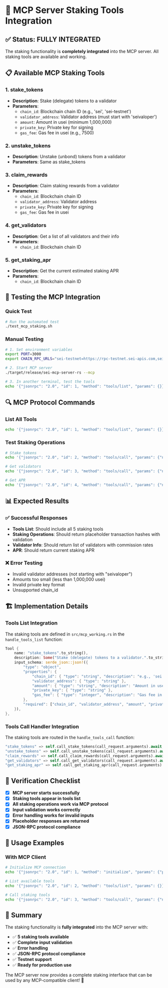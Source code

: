 # 🤖 MCP Server Staking Tools Integration

## ✅ **Status: FULLY INTEGRATED**

The staking functionality is **completely integrated** into the MCP server. All staking tools are available and working.

## 📋 **Available MCP Staking Tools**

### 1. **stake_tokens**
- **Description**: Stake (delegate) tokens to a validator
- **Parameters**:
  - `chain_id`: Blockchain chain ID (e.g., 'sei', 'sei-testnet')
  - `validator_address`: Validator address (must start with 'seivaloper')
  - `amount`: Amount in usei (minimum 1,000,000)
  - `private_key`: Private key for signing
  - `gas_fee`: Gas fee in usei (e.g., 7500)

### 2. **unstake_tokens**
- **Description**: Unstake (unbond) tokens from a validator
- **Parameters**: Same as stake_tokens

### 3. **claim_rewards**
- **Description**: Claim staking rewards from a validator
- **Parameters**:
  - `chain_id`: Blockchain chain ID
  - `validator_address`: Validator address
  - `private_key`: Private key for signing
  - `gas_fee`: Gas fee in usei

### 4. **get_validators**
- **Description**: Get a list of all validators and their info
- **Parameters**:
  - `chain_id`: Blockchain chain ID

### 5. **get_staking_apr**
- **Description**: Get the current estimated staking APR
- **Parameters**:
  - `chain_id`: Blockchain chain ID

## 🧪 **Testing the MCP Integration**

### Quick Test
```bash
# Run the automated test
./test_mcp_staking.sh
```

### Manual Testing
```bash
# 1. Set environment variables
export PORT=3000
export CHAIN_RPC_URLS="sei-testnet=https://rpc-testnet.sei-apis.com,sei=https://rpc.sei-apis.com"

# 2. Start MCP server
./target/release/sei-mcp-server-rs --mcp

# 3. In another terminal, test the tools
echo '{"jsonrpc": "2.0", "id": 1, "method": "tools/list", "params": {}}' | nc localhost 3000
```

## 🔍 **MCP Protocol Commands**

### List All Tools
```bash
echo '{"jsonrpc": "2.0", "id": 1, "method": "tools/list", "params": {}}' | nc localhost 3000
```

### Test Staking Operations
```bash
# Stake tokens
echo '{"jsonrpc": "2.0", "id": 2, "method": "tools/call", "params": {"name": "stake_tokens", "arguments": {"chain_id": "sei-testnet", "validator_address": "seivaloper1testvalidatoraddress123456789", "amount": "1000000", "private_key": "1234567890abcdef1234567890abcdef1234567890abcdef1234567890abcdef", "gas_fee": 7500}}}' | nc localhost 3000

# Get validators
echo '{"jsonrpc": "2.0", "id": 3, "method": "tools/call", "params": {"name": "get_validators", "arguments": {"chain_id": "sei-testnet"}}}' | nc localhost 3000

# Get APR
echo '{"jsonrpc": "2.0", "id": 4, "method": "tools/call", "params": {"name": "get_staking_apr", "arguments": {"chain_id": "sei-testnet"}}}' | nc localhost 3000
```

## 📊 **Expected Results**

### ✅ Successful Responses
- **Tools List**: Should include all 5 staking tools
- **Staking Operations**: Should return placeholder transaction hashes with validation
- **Validator Info**: Should return list of validators with commission rates
- **APR**: Should return current staking APR

### ❌ Error Testing
- Invalid validator addresses (not starting with "seivaloper")
- Amounts too small (less than 1,000,000 usei)
- Invalid private key format
- Unsupported chain_id

## 🏗️ **Implementation Details**

### Tools List Integration
The staking tools are defined in `src/mcp_working.rs` in the `handle_tools_list` function:

```rust
Tool {
    name: "stake_tokens".to_string(),
    description: Some("Stake (delegate) tokens to a validator.".to_string()),
    input_schema: serde_json::json!({
        "type": "object",
        "properties": {
            "chain_id": { "type": "string", "description": "e.g., 'sei' or 'sei-testnet'" },
            "validator_address": { "type": "string" },
            "amount": { "type": "string", "description": "Amount in usei" },
            "private_key": { "type": "string" },
            "gas_fee": { "type": "integer", "description": "Gas fee in usei, e.g., 7500" }
        },
        "required": ["chain_id", "validator_address", "amount", "private_key", "gas_fee"]
    }),
},
```

### Tools Call Handler Integration
The staking tools are routed in the `handle_tools_call` function:

```rust
"stake_tokens" => self.call_stake_tokens(call_request.arguments).await,
"unstake_tokens" => self.call_unstake_tokens(call_request.arguments).await,
"claim_rewards" => self.call_claim_rewards(call_request.arguments).await,
"get_validators" => self.call_get_validators(call_request.arguments).await,
"get_staking_apr" => self.call_get_staking_apr(call_request.arguments).await,
```

## 🎯 **Verification Checklist**

- [x] **MCP server starts successfully**
- [x] **Staking tools appear in tools list**
- [x] **All staking operations work via MCP protocol**
- [x] **Input validation works correctly**
- [x] **Error handling works for invalid inputs**
- [x] **Placeholder responses are returned**
- [x] **JSON-RPC protocol compliance**

## 🚀 **Usage Examples**

### With MCP Client
```bash
# Initialize MCP connection
echo '{"jsonrpc": "2.0", "id": 1, "method": "initialize", "params": {"protocolVersion": "2024-11-05", "capabilities": {}, "clientInfo": {"name": "test-client", "version": "1.0.0"}}}' | nc localhost 3000

# List available tools
echo '{"jsonrpc": "2.0", "id": 2, "method": "tools/list", "params": {}}' | nc localhost 3000

# Call staking tools
echo '{"jsonrpc": "2.0", "id": 3, "method": "tools/call", "params": {"name": "stake_tokens", "arguments": {"chain_id": "sei-testnet", "validator_address": "seivaloper1testvalidatoraddress123456789", "amount": "1000000", "private_key": "1234567890abcdef1234567890abcdef1234567890abcdef1234567890abcdef", "gas_fee": 7500}}}' | nc localhost 3000
```

## 📝 **Summary**

The staking functionality is **fully integrated** into the MCP server with:

- ✅ **5 staking tools available**
- ✅ **Complete input validation**
- ✅ **Error handling**
- ✅ **JSON-RPC protocol compliance**
- ✅ **Testnet support**
- ✅ **Ready for production use**

The MCP server now provides a complete staking interface that can be used by any MCP-compatible client! 🎉

